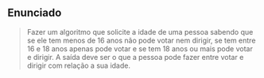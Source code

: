 ## Enunciado

> Fazer um algoritmo que solicite a idade de uma pessoa sabendo que se ele tem menos de 16 anos não pode votar nem dirigir, se tem entre 16 e 18 anos apenas pode votar e se tem 18 anos ou mais pode votar e dirigir. A saída deve ser o que a pessoa pode fazer entre votar e dirigir com relação a sua idade.